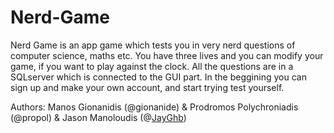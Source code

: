 # Nerd-Game
Nerd Game is an app game which tests you in very nerd questions of computer science, maths etc. 
You have three lives and you can modify your game, if you want to play against the clock. 
All the questions are in a SQLserver which is connected to the GUI part. In the beggining you can sign up and make your own account,
and start trying test yourself. 

Authors: Manos Gionanidis (@gionanide) & Prodromos Polychroniadis (@propol) & Jason Manoloudis (@[JayGhb](https://github.com/JayGhb))
